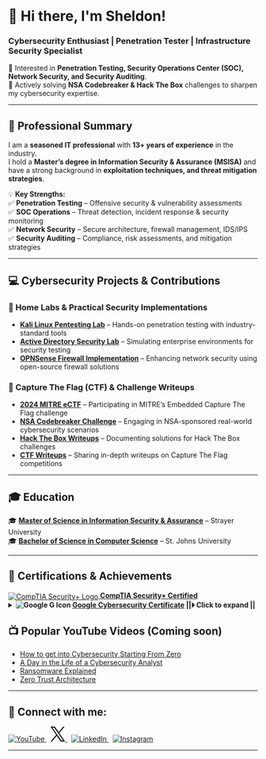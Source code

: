 # 👋 Hi there, I'm Sheldon!  
### **Cybersecurity Enthusiast | Penetration Tester | Infrastructure Security Specialist**  

🔐 Interested in **Penetration Testing, Security Operations Center (SOC), Network Security, and Security Auditing**.  
🚀 Actively solving **NSA Codebreaker & Hack The Box** challenges to sharpen my cybersecurity expertise.  

---

## **🔹 Professional Summary**  
I am a **seasoned IT professional** with **13+ years of experience** in the industry.  
I hold a **Master’s degree in Information Security & Assurance (MSISA)** and have a strong background in **exploitation techniques, and threat mitigation strategies**.  

💡 **Key Strengths:**  
✅ **Penetration Testing** – Offensive security & vulnerability assessments  
✅ **SOC Operations** – Threat detection, incident response & security monitoring  
✅ **Network Security** – Secure architecture, firewall management, IDS/IPS  
✅ **Security Auditing** – Compliance, risk assessments, and mitigation strategies  

---

## **💻 Cybersecurity Projects & Contributions**  
### **🔹 Home Labs & Practical Security Implementations**  
- **[Kali Linux Pentesting Lab](https://github.com/lorcoom7/Kali-Pentesting-Lab)** – Hands-on penetration testing with industry-standard tools  
- **[Active Directory Security Lab](https://github.com/lorcoom7/Active-Directory-Security-Lab?tab=readme-ov-file)** – Simulating enterprise environments for security testing  
- **[OPNSense Firewall Implementation](https://github.com/lorcoom7/OPNSense-Firewall-Implementation/tree/main)** – Enhancing network security using open-source firewall solutions  

### **🔹 Capture The Flag (CTF) & Challenge Writeups**  
- **[2024 MITRE eCTF](https://sb.ectf.mitre.org/)** – Participating in MITRE’s Embedded Capture The Flag challenge  
- **[NSA Codebreaker Challenge]([https://github.com/lorcoom7/CTF-Writeups)** – Engaging in NSA-sponsored real-world cybersecurity scenarios  
- **[Hack The Box Writeups](https://github.com/lorcoom7/CTF-Writeups)** – Documenting solutions for Hack The Box challenges  
- **[CTF Writeups](https://github.com/lorcoom7/CTF-Writeups)** – Sharing in-depth writeups on Capture The Flag competitions  

---

## **🎓 Education**  
🎓 **[Master of Science in Information Security & Assurance](https://github.com/lorcoom7/MSISA/blob/main/Masters%20Degree.pdf)** – Strayer University  
🎓 **[Bachelor of Science in Computer Science](https://github.com/lorcoom7/Computer-Science/blob/main/Bachelor%20Degree_1.pdf)** – St. Johns University  

---

## 📜 Certifications & Achievements

 <a href="https://www.credly.com/badges/8461c1d0-7db4-4047-bc36-e3ecc4bee230/linked_in_profile">
    <img src="https://images.credly.com/size/340x340/images/74790a75-8451-400a-8536-92d792c5184a/CompTIA_Security_2Bce.png" 
         alt="CompTIA Security+ Logo" 
         width="30px" 
         style="vertical-align: middle;">
    <strong>CompTIA Security+ Certified</strong>
  </a>

<details>
  <summary><strong>
  <img src="https://ssl.gstatic.com/images/branding/product/1x/gsa_512dp.png" alt="Google G Icon" width="30"> <a href="https://www.coursera.org/account/accomplishments/specialization/JPCB46C33CJK">Google Cybersecurity Certificate</a> ||⏵ Click to expand ||
  </strong></summary>

  - [Google Foundations of Cybersecurity](https://coursera.org/share/65d0a2d4d790ab54becd7f17b041d947)
  - [Play it Safe: Manage Security Risks](https://www.coursera.org/account/accomplishments/verify/XG0LAN5NTOJB)
  - [Connect and Protect: Networks and Network Security](https://coursera.org/share/d20125df02038f1a2d0211e9d6e74d80)
  - [Tools of the Trade: Linux and SQL](https://coursera.org/verify/YEH68N8HDKEI)
  - [Assets, Threats, and Vulnerabilities](https://www.coursera.org/account/accomplishments/verify/33PUVFD8JLAZ)
  - [Sound the Alarm: Detection and Response](https://www.coursera.org/account/accomplishments/verify/XGMJTWMCR8AK)
  - [Automate Cybersecurity Tasks with Python](https://www.coursera.org/account/accomplishments/verify/ESC8KHPJEK02)
  - [Put it to Work: Prepare for Cybersecurity Jobs](https://www.coursera.org/account/accomplishments/verify/5P9HFXQBMVZO)
</details>











  
## 📺 Popular YouTube Videos (Coming soon)
- [How to get into Cybersecurity Starting From Zero]()
- [A Day in the Life of a Cybersecurity Analyst]()
- [Ransomware Explained](https://youtu.be/lIsWpCMBxHQ)
- [Zero Trust Architecture]()

---

## 🤳 Connect with me:

<p align="left">
  <a href="https://www.youtube.com/" target="_blank">
    <img src="https://raw.githubusercontent.com/simple-icons/simple-icons/develop/icons/youtube.svg" alt="YouTube" width="30px" height="30px">
  </a>
  &nbsp;
  <a href="https://twitter.com/" target="_blank">
    <img src="https://raw.githubusercontent.com/simple-icons/simple-icons/develop/icons/x.svg" alt="X (Twitter)" width="30px" height="30px">
  </a>
  &nbsp;
  <a href="https://www.linkedin.com/in/sheldon-brown-cybersecurity" target="_blank">
    <img src="https://upload.wikimedia.org/wikipedia/commons/c/ca/LinkedIn_logo_initials.png" alt="LinkedIn" width="30px" height="30px">
  </a>
  &nbsp;
  <a href="https://www.instagram.com/" target="_blank">
    <img src="https://raw.githubusercontent.com/simple-icons/simple-icons/develop/icons/instagram.svg" alt="Instagram" width="30px" height="30px">
  </a>
</p>




---

<!--
**sheldonthecyberguy/sheldonthecyberguy** is a ✨ _special_ ✨ repository because its `README.md` (this file) appears on your GitHub profile.

Here are some ideas to get you started:

- 🔭 I’m currently working on ...
- 🌱 I’m currently learning ...
- 👯 I’m looking to collaborate on ...
- 🤔 I’m looking for help with ...
- 💬 Ask me about ...
- 📫 How to reach me: ...
- 😄 Pronouns: ...
- ⚡ Fun fact: ...
-->
